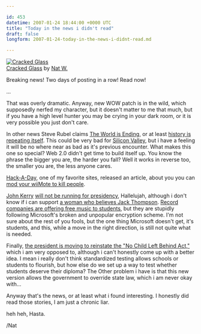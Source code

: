```yaml
---

id: 453
datetime: 2007-01-24 18:44:00 +0000 UTC
title: "Today in the news i didn't read"
draft: false
longform: 2007-01-24-today-in-the-news-i-didnt-read.md

---
```


<a href="http://www.flickr.com/photos/icco/366800169/" title="photo sharing"><img src="http://farm1.static.flickr.com/139/366800169_aa0138f39b.jpg" class="flickr-photo" alt="Cracked Glass" /></a>  
<span class="flickr-caption"><a href="http://www.flickr.com/photos/icco/366800169/">Cracked Glass</a> by <a href="http://www.flickr.com/people/icco/">Nat W.</a></span>

Breaking news! Two days of posting in a row! Read now!

...

That was overly dramatic. Anyway, new WOW patch is in the wild, which supposedly nerfed my character, but it doesn't matter to me that much, but if you have a high level hunter you may be crying in your dark room, or it is very possible you just don't care.

In other news Steve Rubel claims <a href="http://www.micropersuasion.com/2007/01/rising_dead_poo.html">The World is Ending</a>, or at least <a href="http://en.wikipedia.org/wiki/Dot-com_bubble#Thinning_the_herd">history is repeating itself</a>. This could be very bad for <a href="http://en.wikipedia.org/wiki/Silicon_Valley">Silicon Valley</a>, but i have a feeling it will be no where near as bad as it's previous encounter. What makes this one so special? Web 2.0 didn't get time to build itself up. You know the phrase the bigger you are, the harder you fall? Well it works in reverse too, the smaller you are, the less anyone cares.

<a href="http://www.hackaday.com/">Hack-A-Day</a>, one of my favorite sites, released an article, about you you can <a href="http://www.hackaday.com/2007/01/24/wiibot-armed-and-pointy/">mod your wiiMote to kill people</a>.

<a href="http://en.wikipedia.org/wiki/John_Kerry">John Kerry</a> <a href="http://www.nytimes.com/2007/01/25/us/politics/25kerry.html">will not be running for presidency</a>, Hallelujah, although i don't know if i can support <a href="http://en.wikipedia.org/wiki/Hillary_Clinton">a woman who believes Jack Thompson</a>.
<a href="http://www.nytimes.com/2007/01/22/college/coll22ruckus.html">
Record companies are offering free music to students</a>, but they are stupidly following Microsoft's broken and unpopular encryption scheme. I'm not sure about the rest of you fools, but the one thing Microsoft doesn't get, it's students, and this, while a move in the right direction, is still not quite what is needed.

Finally, <a href="http://www.nytimes.com/2007/01/25/us/25child.html">the president is moving to reinstate the "No Child Left Behind Act,"</a> which i am very opposed to, although i can't honestly come up with a better idea. I mean i really don't think standardized testing allows schools or students to flourish, but how else do we set up a way to test whether students deserve their diploma? The Other problem i have is that this new version allows the government to override state law, which i am never okay with...

Anyway that's the news, or at least what i found interesting. I honestly did read those stories, I am just a chronic liar.

heh heh, Hasta.

/Nat

